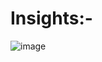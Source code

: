 # Insights:-
![image](https://github.com/SaurabhS312/Data-Analysis/assets/132185036/a6e5ee2f-41b5-4180-9a99-752c7700afa7)
